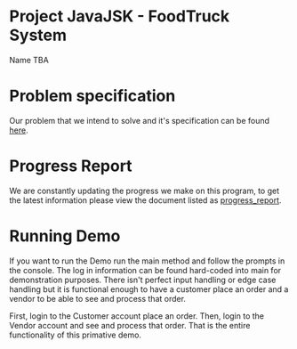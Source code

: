 # Project JavaJSK - FoodTruck System

Name TBA

# Problem specification
Our problem that we intend to solve and it's specification can be found [here](/specification.md).

# Progress Report
We are constantly updating the progress we make on this program, to get the latest information
please view the document listed as [progress_report](progress_report.md).

# Running Demo
If you want to run the Demo run the main method and follow the prompts in the console. The log in information can be found hard-coded into main for demonstration purposes. There isn't perfect input handling or edge case handling but it is functional enough to have a customer place an order and a vendor to be able to see and process that order. 

First, login to the Customer account place an order. Then, login to the Vendor account and see and process that order. That is the entire functionality of this primative demo. 
